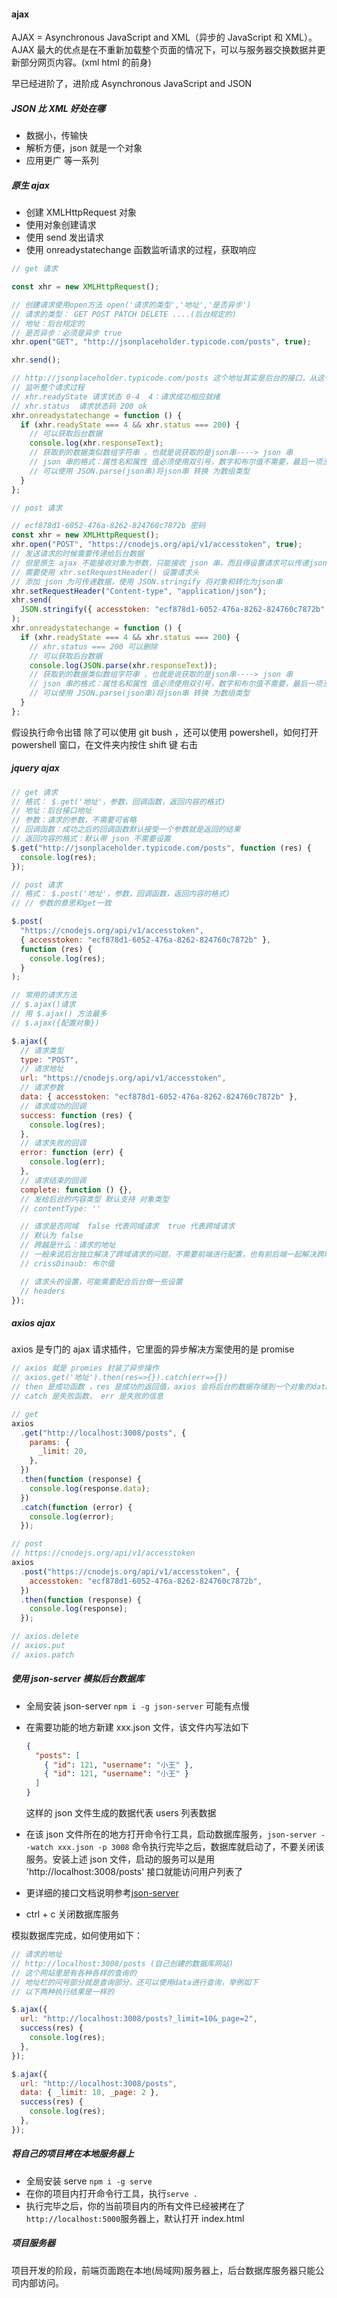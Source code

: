#### ajax

AJAX = Asynchronous JavaScript and XML（异步的 JavaScript 和 XML）。AJAX 最大的优点是在不重新加载整个页面的情况下，可以与服务器交换数据并更新部分网页内容。(xml html 的前身)

早已经进阶了，进阶成 Asynchronous JavaScript and JSON

##### JSON 比 XML 好处在哪

- 数据小，传输快
- 解析方便，json 就是一个对象
- 应用更广 等一系列

##### 原生 ajax

- 创建 XMLHttpRequest 对象
- 使用对象创建请求
- 使用 send 发出请求
- 使用 onreadystatechange 函数监听请求的过程，获取响应

```js
// get 请求

const xhr = new XMLHttpRequest();

// 创建请求使用open方法 open('请求的类型','地址','是否异步')
// 请求的类型： GET POST PATCH DELETE ....(后台规定的)
// 地址：后台规定的
// 是否异步：必须是异步 true
xhr.open("GET", "http://jsonplaceholder.typicode.com/posts", true);

xhr.send();

// http://jsonplaceholder.typicode.com/posts 这个地址其实是后台的接口，从这个接口拿数据
// 监听整个请求过程
// xhr.readyState 请求状态 0-4  4：请求成功相应就绪
// xhr.status  请求状态码 200 ok
xhr.onreadystatechange = function () {
  if (xhr.readyState === 4 && xhr.status === 200) {
    // 可以获取后台数据
    console.log(xhr.responseText);
    // 获取到的数据类似数组字符串 ，也就是说获取的是json串----> json 串
    // json 串的格式：属性名和属性 值必须使用双引号，数字和布尔值不需要，最后一项没有逗号
    // 可以使用 JSON.parse(json串)将json串 转换 为数组类型
  }
};

// post 请求

// ecf878d1-6052-476a-8262-824760c7872b 密码
const xhr = new XMLHttpRequest();
xhr.open("POST", "https://cnodejs.org/api/v1/accesstoken", true);
// 发送请求的时候需要传递给后台数据
// 但是原生 ajax 不能接收对象为参数，只能接收 json 串，而且得设置请求可以传递json
// 需要使用 xhr.setRequestHeader() 设置请求头
// 添加 json 为可传递数据，使用 JSON.stringify 将对象和转化为json串
xhr.setRequestHeader("Content-type", "application/json");
xhr.send(
  JSON.stringify({ accesstoken: "ecf878d1-6052-476a-8262-824760c7872b" })
);
xhr.onreadystatechange = function () {
  if (xhr.readyState === 4 && xhr.status === 200) {
    // xhr.status === 200 可以删除
    // 可以获取后台数据
    console.log(JSON.parse(xhr.responseText));
    // 获取到的数据类似数组字符串 ，也就是说获取的是json串----> json 串
    // json 串的格式：属性名和属性 值必须使用双引号，数字和布尔值不需要，最后一项没有逗号
    // 可以使用 JSON.parse(json串)将json串 转换 为数组类型
  }
};
```

假设执行命令出错 除了可以使用 git bush ，还可以使用 powershell，如何打开 powershell 窗口，在文件夹内按住 shift 键 右击

##### jquery ajax

```js
// get 请求
// 格式： $.get('地址'，参数，回调函数，返回内容的格式)
// 地址：后台接口地址
// 参数：请求的参数，不需要可省略
// 回调函数：成功之后的回调函数默认接受一个参数就是返回的结果
// 返回内容的格式：默认带 json 不需要设置
$.get("http://jsonplaceholder.typicode.com/posts", function (res) {
  console.log(res);
});

// post 请求
// 格式： $.post('地址'，参数，回调函数，返回内容的格式)
// // 参数的意思和get一致

$.post(
  "https://cnodejs.org/api/v1/accesstoken",
  { accesstoken: "ecf878d1-6052-476a-8262-824760c7872b" },
  function (res) {
    console.log(res);
  }
);

// 常用的请求方法
// $.ajax()请求
// 用 $.ajax() 方法最多
// $.ajax({配置对象})

$.ajax({
  // 请求类型
  type: "POST",
  // 请求地址
  url: "https://cnodejs.org/api/v1/accesstoken",
  // 请求参数
  data: { accesstoken: "ecf878d1-6052-476a-8262-824760c7872b" },
  // 请求成功的回调
  success: function (res) {
    console.log(res);
  },
  // 请求失败的回调
  error: function (err) {
    console.log(err);
  },
  // 请求结束的回调
  complete: function () {},
  // 发给后台的内容类型 默认支持 对象类型
  // contentType: ''

  // 请求是否同域  false 代表同域请求  true 代表跨域请求
  // 默认为 false
  // 跨越是什么：请求的地址
  // 一般来说后台独立解决了跨域请求的问题，不需要前端进行配置，也有前后端一起解决跨域问题，后台需要前端做一些简单的配置
  // crissDinaub: 布尔值

  // 请求头的设置，可能需要配合后台做一些设置
  // headers
});
```

##### axios ajax

axios 是专门的 ajax 请求插件，它里面的异步解决方案使用的是 promise

```js
// axios 就是 promies 封装了异步操作
// axios.get('地址').then(res=>{}).catch(err=>{})
// then 是成功函数 ，res 是成功的返回值，axios 会将后台的数据存储到一个对象的data属性内
// catch 是失败函数， err 是失败的信息

// get
axios
  .get("http://localhost:3008/posts", {
    params: {
      _limit: 20,
    },
  })
  .then(function (response) {
    console.log(response.data);
  })
  .catch(function (error) {
    console.log(error);
  });

// post
// https://cnodejs.org/api/v1/accesstoken
axios
  .post("https://cnodejs.org/api/v1/accesstoken", {
    accesstoken: "ecf878d1-6052-476a-8262-824760c7872b",
  })
  .then(function (response) {
    console.log(response);
  });

// axios.delete
// axios.put
// axios.patch
```

##### 使用 json-server 模拟后台数据库

- 全局安装 json-server `npm i -g json-server` 可能有点慢
- 在需要功能的地方新建 xxx.json 文件，该文件内写法如下
  ```json
  {
    "posts": [
      { "id": 121, "username": "小王" },
      { "id": 121, "username": "小王" }
    ]
  }
  ```
  这样的 json 文件生成的数据代表 users 列表数据
- 在该 json 文件所在的地方打开命令行工具，启动数据库服务，`json-server --watch xxx.json -p 3008` 命令执行完毕之后，数据库就启动了，不要关闭该服务。安装上述 json 文件，启动的服务可以是用 'http://localhost:3008/posts' 接口就能访问用户列表了
- 更详细的接口文档说明参考[json-server](https://github.com/typicode/json-server)

- ctrl + c 关闭数据库服务

模拟数据库完成，如何使用如下：

```js
// 请求的地址
// http://localhost:3008/posts (自己创建的数据库网站)
// 这个网站里是有各种各样的查询的
// 地址栏的问号部分就是查询部分，还可以使用data进行查询，举例如下
// 以下两种执行结果是一样的

$.ajax({
  url: "http://localhost:3008/posts?_limit=10&_page=2",
  success(res) {
    console.log(res);
  },
});

$.ajax({
  url: "http://localhost:3008/posts",
  data: { _limit: 10, _page: 2 },
  success(res) {
    console.log(res);
  },
});
```

##### 将自己的项目拷在本地服务器上

- 全局安装 serve `npm i -g serve`
- 在你的项目内打开命令行工具，执行`serve .`
- 执行完毕之后，你的当前项目内的所有文件已经被拷在了 `http://localhost:5000`服务器上，默认打开 index.html

##### 项目服务器

项目开发的阶段，前端页面跑在本地(局域网)服务器上，后台数据库服务器只能公司内部访问。
